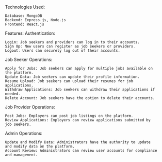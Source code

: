 Technologies Used:

    Database: MongoDB
    Backend: Express.js, Node.js
    Frontend: React.js

Features:
Authentication:

    Login: Job seekers and providers can log in to their accounts.
    Sign Up: New users can register as job seekers or providers.
    Logout: Users can securely log out of their accounts.

Job Seeker Operations:

    Apply for Jobs: Job seekers can apply for multiple jobs available on the platform.
    Update Data: Job seekers can update their profile information.
    Resume Upload: Job seekers can upload their resumes for job applications.
    Withdraw Applications: Job seekers can withdraw their applications if needed.
    Delete Account: Job seekers have the option to delete their accounts.

Job Provider Operations:

    Post Jobs: Employers can post job listings on the platform.
    Review Applications: Employers can review applications submitted by job seekers.

Admin Operations:

    Update and Modify Data: Administrators have the authority to update and modify data on the platform.
    Account Review: Administrators can review user accounts for compliance and management.
